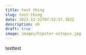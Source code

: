 ```yaml
---
title: test thing
slug: test-thing
date: 2023-12-22T07:52:57.383Z
description: oh
draft: true
image: images/hipster-octopus.jpg
---
```

testtest